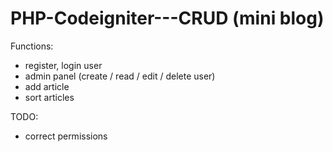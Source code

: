 # PHP-Codeigniter---CRUD (mini blog)

Functions:
- register, login user
- admin panel (create / read / edit / delete user)
- add article
- sort articles


TODO:
- correct permissions
